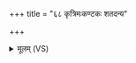 +++
title = "६८ कृत्रिमःकण्टकः शतदन्य"

+++
<details><summary>मूलम् (VS)</summary>

कृ॒त्रिमः॒कण्ट॑कः श॒तद॒न्य ए॒षः।  
अपा॒स्याः केश्यं॒ मल॒मप॑ शीर्ष॒ण्यं᳡ लिखात् ॥
</details>